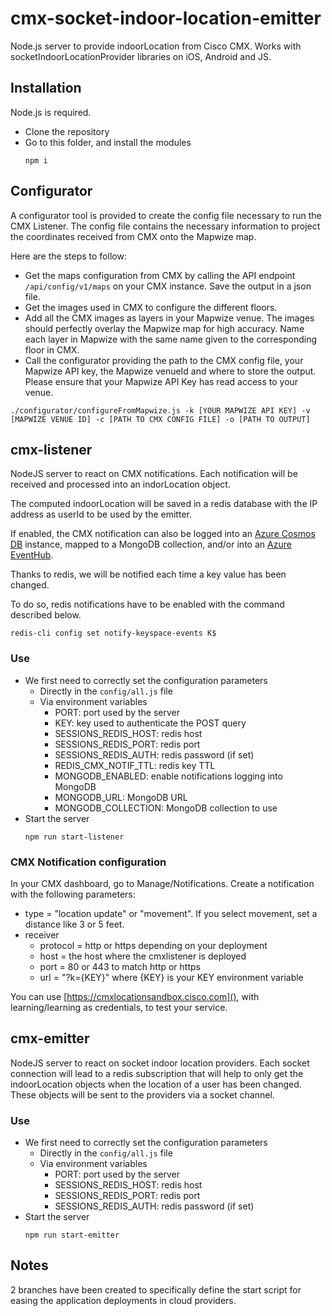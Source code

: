 # cmx-socket-indoor-location-emitter

Node.js server to provide indoorLocation from Cisco CMX.
Works with socketIndoorLocationProvider libraries on iOS, Android and JS.


## Installation

Node.js is required.

*   Clone the repository
*   Go to this folder, and install the modules
    ```
    npm i
    ```

## Configurator

A configurator tool is provided to create the config file necessary to run the CMX Listener.
The config file contains the necessary information to project the coordinates received from CMX onto the Mapwize map.

Here are the steps to follow:
*   Get the maps configuration from CMX by calling the API endpoint `/api/config/v1/maps` on your CMX instance. Save the output in a json file.
*   Get the images used in CMX to configure the different floors.
*   Add all the CMX images as layers in your Mapwize venue. The images should perfectly overlay the Mapwize map for high accuracy. Name each layer in Mapwize with the same name given to the corresponding floor in CMX.
*   Call the configurator providing the path to the CMX config file, your Mapwize API key, the Mapwize venueId and where to store the output. Please ensure that your Mapwize API Key has read access to your venue.

```
./configurator/configureFromMapwize.js -k [YOUR MAPWIZE API KEY] -v [MAPWIZE VENUE ID] -c [PATH TO CMX CONFIG FILE] -o [PATH TO OUTPUT]
```

## cmx-listener

NodeJS server to react on CMX notifications.
Each notification will be received and processed into an indorLocation object.

The computed indoorLocation will be saved in a redis database with the IP address as userId to be used by the emitter.

If enabled, the CMX notification can also be logged into an [Azure Cosmos DB](https://azure.microsoft.com/en-us/services/cosmos-db) instance, mapped to a MongoDB collection, and/or into an [Azure EventHub](https://azure.microsoft.com/en-us/services/event-hubs/).

Thanks to redis, we will be notified each time a key value has been changed.

To do so, redis notifications have to be enabled with the command described below.
```
redis-cli config set notify-keyspace-events K$
```

### Use

*   We first need to correctly set the configuration parameters
    *   Directly in the `config/all.js` file
    *   Via environment variables
        *   PORT: port used by the server
        *   KEY: key used to authenticate the POST query
        *   SESSIONS_REDIS_HOST: redis host
        *   SESSIONS_REDIS_PORT: redis port
        *   SESSIONS_REDIS_AUTH: redis password (if set)
        *   REDIS_CMX_NOTIF_TTL: redis key TTL
        *   MONGODB_ENABLED: enable notifications logging into MongoDB
        *   MONGODB_URL: MongoDB URL
        *   MONGODB_COLLECTION: MongoDB collection to use
*   Start the server
    ```
    npm run start-listener
    ```

### CMX Notification configuration

In your CMX dashboard, go to Manage/Notifications.
Create a notification with the following parameters:

*   type = "location update" or "movement". If you select movement, set a distance like 3 or 5 feet.
*   receiver
    *   protocol = http or https depending on your deployment
    *   host = the host where the cmxlistener is deployed
    *   port = 80 or 443 to match http or https
    *   url = "?k={KEY}" where {KEY} is your KEY environment variable

You can use [https://cmxlocationsandbox.cisco.com](), with learning/learning as credentials, to test your service.

## cmx-emitter

NodeJS server to react on socket indoor location providers.
Each socket connection will lead to a redis subscription that will help to only get the indoorLocation objects when the location of a user has been changed.
These objects will be sent to the providers via a socket channel.

### Use

*   We first need to correctly set the configuration parameters
    *   Directly in the `config/all.js` file
    *   Via environment variables
        *   PORT: port used by the server
        *   SESSIONS_REDIS_HOST: redis host
        *   SESSIONS_REDIS_PORT: redis port
        *   SESSIONS_REDIS_AUTH: redis password (if set)
*   Start the server
    ```
    npm run start-emitter
    ```

## Notes

2 branches have been created to specifically define the start script for easing the application deployments in cloud providers.
